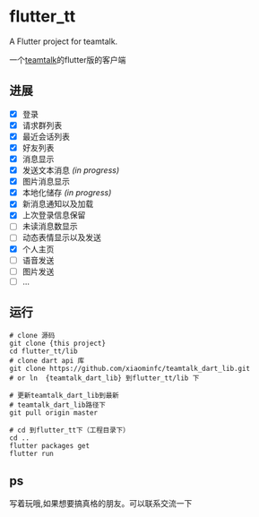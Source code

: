 # flutter_tt

A Flutter project for teamtalk.

一个[teamtalk](https://github.com/xiaominfc/TeamTalk)的flutter版的客户端

## 进展 

- [x] 登录
- [x] 请求群列表
- [x] 最近会话列表
- [x] 好友列表
- [x] 消息显示
- [x] 发送文本消息 *(in progress)*
- [x] 图片消息显示 
- [x] 本地化储存 *(in progress)*
- [x] 新消息通知以及加载
- [x] 上次登录信息保留
- [ ] 未读消息数显示
- [ ] 动态表情显示以及发送
- [x] 个人主页
- [ ] 语音发送
- [ ] 图片发送
- [ ] ...

## 运行

```
# clone 源码
git clone {this project}
cd flutter_tt/lib
# clone dart api 库 
git clone https://github.com/xiaominfc/teamtalk_dart_lib.git
# or ln  {teamtalk_dart_lib} 到flutter_tt/lib 下  

# 更新teamtalk_dart_lib到最新
# teamtalk_dart_lib路径下
git pull origin master

# cd 到flutter_tt下（工程目录下）
cd ..
flutter packages get
flutter run

```

## ps

写着玩哦,如果想要搞真格的朋友。可以联系交流一下
